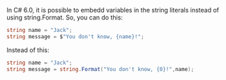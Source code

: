 In C# 6.0, it is possible to embedd variables in the string literals instead of using string.Format. 
So, you can do this: 
 ```csharp
string name = "Jack";
string message = $"You don't know, {name}!";
```
Instead of this: 
 ```csharp
string name = "Jack";
string message = string.Format("You don't know, {0}!",name);
```

